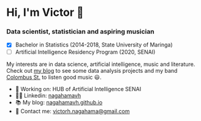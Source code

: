 # Hi, I'm Victor :wave:

### Data scientist, statistician and aspiring musician

- [x] Bachelor in Statistics (2014-2018, State University of Maringa)
- [ ] Artificial Intelligence Residency Program (2020, SENAI)

My interests are in data science, artificial intelligence, music and literature. Check out [my blog](https://nagahamavh.github.io/) to see some data analysis projects and my band [Colombus St.](https://open.spotify.com/artist/5SQAdEZsSYnJoAz5dfaWn8?si=1bfmfU36RI-en3eKm-hHRA) to listen good music :smiley:.

- :briefcase: Working on: HUB of Artificial Intelligence SENAI
- :man_health_worker: Linkedin: [nagahamavh](https://www.linkedin.com/in/nagahamavh/)
- :books: My blog: [nagahamavh.github.io](https://nagahamavh.github.io/)
- :email: Contact me: victorh.nagahama@gmail.com
